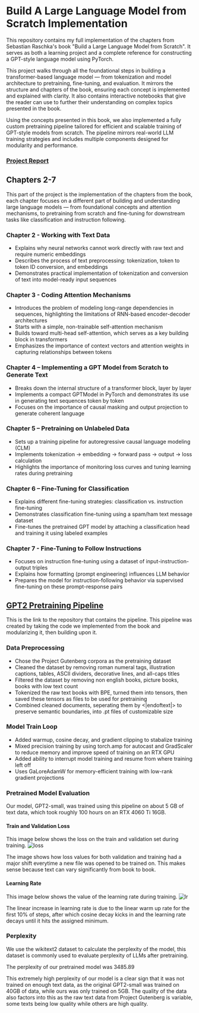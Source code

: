 # Build A Large Language Model from Scratch Implementation
This repository contains my full implementation of the chapters from Sebastian Raschka's book "Build a Large Language Model from Scratch". It serves as both a learning project and a complete reference for constructing a GPT-style language model using PyTorch.

This project walks through all the foundational steps in building a transformer-based language model — from tokenization and model architecture to pretraining, fine-tuning, and evaluation. It mirrors the structure and chapters of the book, ensuring each concept is implemented and explained with clarity. It also contains interactive notebooks 
that give the reader can use to further their understanding on complex topics presented in the book.

Using the concepts presented in this book, we also implemented a fully custom pretraining pipeline tailored for efficient and scalable training of GPT-style models from scratch. The pipeline mirrors real-world LLM training strategies and includes multiple components designed for modularity and performance.

### [Project Report](https://youtu.be/YZoNUFYjJGI)

## Chapters 2-7
This part of the project is the implementation of the chapters from the book, each chapter focuses on a different part of building and understanding large language models — from foundational concepts and attention mechanisms, to pretraining from scratch and fine-tuning for downstream tasks like classification and instruction following.

### Chapter 2 - Working with Text Data
* Explains why neural networks cannot work directly with raw text and require numeric embeddings
* Describes the process of text preprocessing: tokenization, token to token ID conversion, and embeddings
* Demonstrates practical implementation of tokenization and conversion of text into model-ready input sequences

### Chapter 3 - Coding Attention Mechanisms
* Introduces the problem of modeling long-range dependencies in sequences, highlighting the limitations of RNN-based encoder-decoder architectures
* Starts with a simple, non-trainable self-attention mechanism
* Builds toward multi-head self-attention, which serves as a key building block in transformers
* Emphasizes the importance of context vectors and attention weights in capturing relationships between tokens

### Chapter 4 – Implementing a GPT Model from Scratch to Generate Text
* Breaks down the internal structure of a transformer block, layer by layer
* Implements a compact GPTModel in PyTorch and demonstrates its use in generating text sequences token by token
* Focuses on the importance of causal masking and output projection to generate coherent language

### Chapter 5 – Pretraining on Unlabeled Data
* Sets up a training pipeline for autoregressive causal language modeling (CLM)
* Implements tokenization → embedding → forward pass → output → loss calculation
* Highlights the importance of monitoring loss curves and tuning learning rates during pretraining

### Chapter 6 – Fine-Tuning for Classification
* Explains different fine-tuning strategies: classification vs. instruction fine-tuning
* Demonstrates classification fine-tuning using a spam/ham text message dataset
* Fine-tunes the pretrained GPT model by attaching a classification head and training it using labeled examples

### Chapter 7 - Fine-Tuning to Follow Instructions
* Focuses on instruction fine-tuning using a dataset of input-instruction-output triples
* Explains how formatting (prompt engineering) influences LLM behavior
* Prepares the model for instruction-following behavior via supervised fine-tuning on these prompt-response pairs

## [GPT2 Pretraining Pipeline](https://github.com/sdhaduk/GPT2small-pretraining)
This is the link to the repository that contains the pipeline. This pipeline was created by taking the code we implemented from the book and modularizing it, then building upon it.

### Data Preprocessing 
* Chose the Project Gutenberg corpora as the pretraining dataset
* Cleaned the dataset by removing roman numeral tags, illustration captions, tables, ASCII dividers, decorative lines, and all-caps titles
* Filtered the dataset by removing non english books, picture books, books with low text count
* Tokenized the raw text books with BPE, turned them into tensors, then saved these tensors as files to be used for pretraining
* Combined cleaned documents, seperating them by <|endoftext|> to preserve semantic boundaries, into .pt files of customizable size

### Model Train Loop
* Added warmup, cosine decay, and gradient clipping to stabalize training
* Mixed precision training by using torch.amp for autocast and GradScaler to reduce memory and improve speed of training on an RTX GPU
* Added ability to interrupt model training and resume from where training left off
* Uses GaLoreAdamW for memory-efficient training with low-rank gradient projections

### Pretrained Model Evaluation
Our model, GPT2-small, was trained using this pipeline on about 5 GB of text data, which took roughly 100 hours on an RTX 4060 Ti 16GB.

#### Train and Validation Loss
This image below shows the loss on the train and validation set during training.
![loss](https://github.com/user-attachments/assets/03992f54-e045-4485-991b-edc578614a39)

The image shows how loss values for both validation and training had a major shift everytime a new file was opened to be trained on. This makes sense because text can vary significantly from book to book.

#### Learning Rate
This image below shows the value of the learning rate during training. 
![lr](https://github.com/user-attachments/assets/8e0c8ba8-7019-4bbd-b6e9-f8167f7d69e8)

The linear increase in learning rate is due to the linear warm up rate for the first 10% of steps, after which cosine decay kicks in and the learning rate decays until it hits the assigned minimum.

### Perplexity
We use the wikitext2 dataset to calculate the perplexity of the model, this dataset is commonly used to evaluate perplexity of LLMs after pretraining.

The perplexity of our pretrained model was 3485.89

This extremely high perplexity of our model is a clear sign that it was not trained on enough text data, as the original GPT2-small was trained on 40GB of data, while ours was only trained on 5GB. The quality of the data also factors into this as the raw text data from Project Gutenberg is variable, some texts being low quality while others are high quality.

